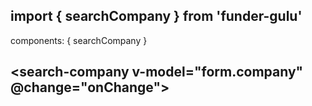 ## import { searchCompany } from 'funder-gulu'


components: {
  searchCompany
}

## <search-company v-model="form.company" @change="onChange"></search-company>
